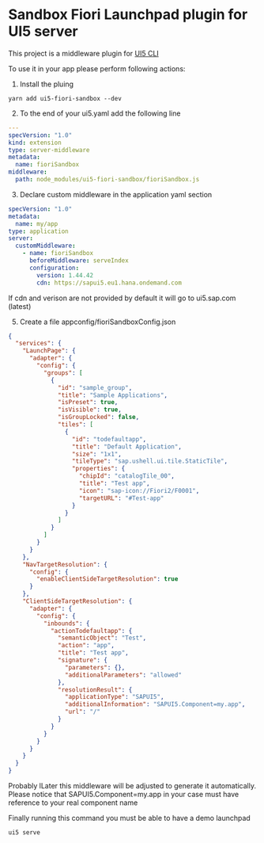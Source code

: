 # Sandbox Fiori Launchpad plugin for UI5 server

This project is a middleware plugin for  [UI5 CLI](https://sap.github.io/ui5-tooling/pages/CLI/)

To use it in your app please perform following actions:

1.  Install the pluing
```
yarn add ui5-fiori-sandbox --dev
```

2. To the end of your ui5.yaml add the following line
```yaml
---
specVersion: "1.0"
kind: extension
type: server-middleware
metadata:
  name: fioriSandbox
middleware:
  path: node_modules/ui5-fiori-sandbox/fioriSandbox.js
```

3. Declare custom middleware in the application yaml section
```yaml
specVersion: "1.0"
metadata:
  name: my/app
type: application
server:
  customMiddleware:
    - name: fioriSandbox
      beforeMiddleware: serveIndex
      configuration:
        version: 1.44.42
        cdn: https://sapui5.eu1.hana.ondemand.com

```
If cdn and verison are not provided by default it will go to ui5.sap.com (latest)


5. Create a file appconfig/fioriSandboxConfig.json
```json
{
  "services": {
    "LaunchPage": {
      "adapter": {
        "config": {
          "groups": [
            {
              "id": "sample_group",
              "title": "Sample Applications",
              "isPreset": true,
              "isVisible": true,
              "isGroupLocked": false,
              "tiles": [
                {
                  "id": "todefaultapp",
                  "title": "Default Application",
                  "size": "1x1",
                  "tileType": "sap.ushell.ui.tile.StaticTile",
                  "properties": {
                    "chipId": "catalogTile_00",
                    "title": "Test app",
                    "icon": "sap-icon://Fiori2/F0001",
                    "targetURL": "#Test-app"
                  }
                }
              ]
            }
          ]
        }
      }
    },
    "NavTargetResolution": {
      "config": {
        "enableClientSideTargetResolution": true
      }
    },
    "ClientSideTargetResolution": {
      "adapter": {
        "config": {
          "inbounds": {
            "actionTodefaultapp": {
              "semanticObject": "Test",
              "action": "app",
              "title": "Test app",
              "signature": {
                "parameters": {},
                "additionalParameters": "allowed"
              },
              "resolutionResult": {
                "applicationType": "SAPUI5",
                "additionalInformation": "SAPUI5.Component=my.app",
                "url": "/"
              }
            }
          }
        }
      }
    }
  }
}
```

Probably lLater this middleware will be adjusted to generate it automatically.
Please notice that SAPUI5.Component=my.app in your case must have reference to your real component name

Finally running this command you must be able to have a demo launchpad
```
ui5 serve
```



